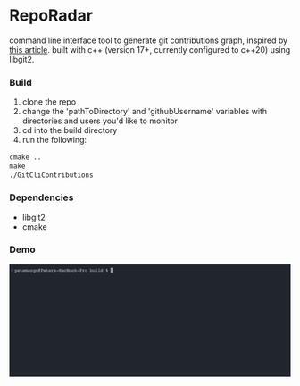 # RepoRadar 
command line interface tool to generate git contributions graph, inspired by [this article](https://flaviocopes.com/go-git-contributions/). built with c++ (version 17+, currently configured to c++20) using libgit2.

### Build
1. clone the repo
2. change the 'pathToDirectory' and 'githubUsername' variables with directories and users you'd like to monitor
3. cd into the build directory
4. run the following:
```
cmake ..
make
./GitCliContributions
```

### Dependencies
* libgit2
* cmake

### Demo
![demo](/assets/demo_gif.gif)

